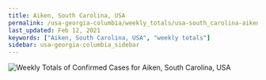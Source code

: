 ```yaml
---
title: Aiken, South Carolina, USA
permalink: /usa-georgia-columbia/weekly_totals/usa-south_carolina-aiken-weekly_totals.html
last_updated: Feb 12, 2021
keywords: ["Aiken, South Carolina, USA", "weekly totals"]
sidebar: usa-georgia-columbia_sidebar
---
```


![Weekly Totals of Confirmed Cases for Aiken, South Carolina, USA](/covid_tracker/images/graphs/usa-south_carolina-aiken-weekly_totals_graph.png)

